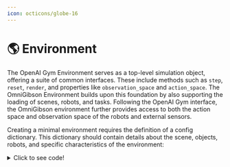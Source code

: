 ```yaml
---
icon: octicons/globe-16
---
```


# 🌎 **Environment**

The OpenAI Gym Environment serves as a top-level simulation object, offering a suite of common interfaces. These include methods such as `step`, `reset`, `render`, and properties like `observation_space` and `action_space`. The OmniGibson Environment builds upon this foundation by also supporting the loading of scenes, robots, and tasks. Following the OpenAI Gym interface, the OmniGibson environment further provides access to both the action space and observation space of the robots and external sensors.

Creating a minimal environment requires the definition of a config dictionary. This dictionary should contain details about the scene, objects, robots, and specific characteristics of the environment:

<details>
<summary>Click to see code!</summary>
<pre><code>
import omnigibson as og

cfg = {
    "env": {
        "action_frequency": 10,
        "physics_frequency": 120,
    },
    "scene": {
        "type": "Scene",
    },
    "objects": [],
    "robots": [
        {
            "type": "Fetch",
            "obs_modalities": 'all',
            "controller_config": {
                "arm_0": {
                    "name": "NullJointController",
                    "motor_type": "position",
                },
            },
        }
    ]
}

env = og.Environment(configs=cfg)
</code></pre>
</details>

